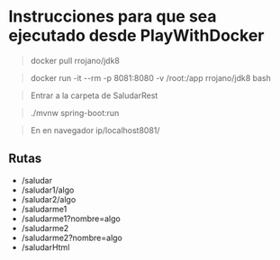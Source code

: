 # Instrucciones para que sea ejecutado desde PlayWithDocker

> docker pull rrojano/jdk8

> docker run -it --rm -p 8081:8080 -v /root:/app rrojano/jdk8 bash

> Entrar a la carpeta de SaludarRest

> ./mvnw spring-boot:run

> En en navegador ip/localhost8081/

## Rutas

- /saludar 
- /saludar1/algo
- /saludar2/algo
- /saludarme1
- /saludarme1?nombre=algo
- /saludarme2
- /saludarme2?nombre=algo
- /saludarHtml



